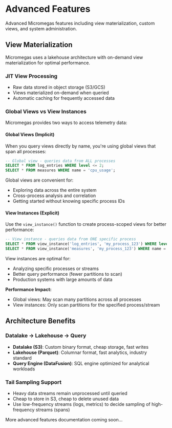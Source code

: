 # Advanced Features

Advanced Micromegas features including view materialization, custom views, and system administration.

## View Materialization

Micromegas uses a lakehouse architecture with on-demand view materialization for optimal performance.

### JIT View Processing
- Raw data stored in object storage (S3/GCS)
- Views materialized on-demand when queried
- Automatic caching for frequently accessed data

### Global Views vs View Instances

Micromegas provides two ways to access telemetry data:

#### Global Views (Implicit)
When you query views directly by name, you're using global views that span all processes:

```sql
-- Global view - queries data from ALL processes
SELECT * FROM log_entries WHERE level <= 2;
SELECT * FROM measures WHERE name = 'cpu_usage';
```

Global views are convenient for:
- Exploring data across the entire system
- Cross-process analysis and correlation
- Getting started without knowing specific process IDs

#### View Instances (Explicit)
Use the `view_instance()` function to create process-scoped views for better performance:

```sql
-- View instance - queries data from ONE specific process
SELECT * FROM view_instance('log_entries', 'my_process_123') WHERE level <= 2;
SELECT * FROM view_instance('measures', 'my_process_123') WHERE name = 'cpu_usage';
```

View instances are optimal for:
- Analyzing specific processes or streams
- Better query performance (fewer partitions to scan)
- Production systems with large amounts of data

**Performance Impact:**
- Global views: May scan many partitions across all processes
- View instances: Only scan partitions for the specified process/stream

## Architecture Benefits

### Datalake → Lakehouse → Query
- **Datalake (S3)**: Custom binary format, cheap storage, fast writes
- **Lakehouse (Parquet)**: Columnar format, fast analytics, industry standard
- **Query Engine (DataFusion)**: SQL engine optimized for analytical workloads

### Tail Sampling Support
- Heavy data streams remain unprocessed until queried
- Cheap to store in S3, cheap to delete unused data
- Use low-frequency streams (logs, metrics) to decide sampling of high-frequency streams (spans)

More advanced features documentation coming soon...
